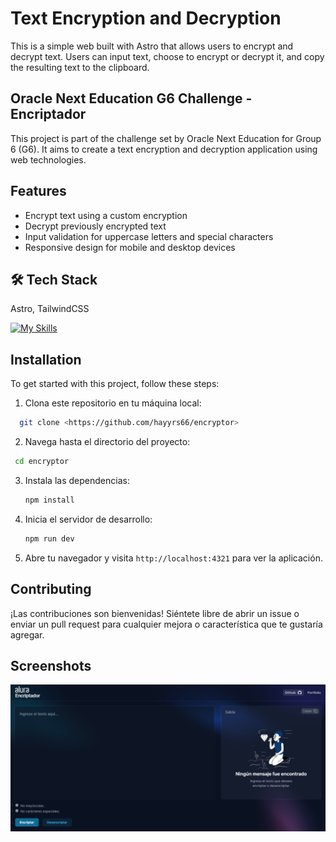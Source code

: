 
# Text Encryption and Decryption

This is a simple web built with Astro that allows users to encrypt and decrypt text. Users can input text, choose to encrypt or decrypt it, and copy the resulting text to the clipboard.

## Oracle Next Education G6 Challenge - Encriptador

This project is part of the challenge set by Oracle Next Education for Group 6 (G6). It aims to create a text encryption and decryption application using web technologies.


## Features

- Encrypt text using a custom encryption
- Decrypt previously encrypted text
- Input validation for uppercase letters and special characters
- Responsive design for mobile and desktop devices


## 🛠️ Tech Stack 

Astro, TailwindCSS

[![My Skills](https://skillicons.dev/icons?i=astro,tailwind&perline=2)](https://skillicons.dev)


## Installation

To get started with this project, follow these steps:

1. Clona este repositorio en tu máquina local:

 ```bash
   git clone <https://github.com/hayyrs66/encryptor>
   ```
2.  Navega hasta el directorio del proyecto:

  ```bash
   cd encryptor
   ```

3. Instala las dependencias:

   ```bash
   npm install
   ```

4. Inicia el servidor de desarrollo:

   ```bash
   npm run dev
   ```

5. Abre tu navegador y visita `http://localhost:4321` para ver la aplicación.
## Contributing

¡Las contribuciones son bienvenidas! Siéntete libre de abrir un issue o enviar un pull request para cualquier mejora o característica que te gustaría agregar.
## Screenshots

![App Screenshot](/public/hero.png)

